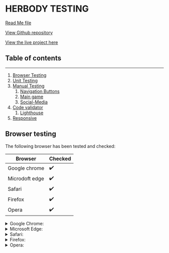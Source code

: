 # **HERBODY TESTING**  

[Read Me file](/README.md)

[View Github repository](https://github.com/michmattera/HerBody)

[View the live project here](https://her-body.herokuapp.com/)


## **Table of contents**
***
1. [Browser Testing](#browser-testing)
2. [Unit Testing](#unit-testing)
3. [Manual Testing](#manual-Testing)
    1. [Navigation Buttons](#navigation-buttons)
    2. [Main game](#main-game)
    3. [Social-Media](#social-media)
4. [Code validator](#code-validator)
     1. [Lighthouse](#lighthouse)
5. [Responsive](#responsive)

## **Browser testing**

The following browser has been tested and checked:

| Browser | Checked |
| --- | --- |
| Google chrome | :heavy_check_mark: |
| Microdoft edge | :heavy_check_mark: |
| Safari|  :heavy_check_mark: |
| Firefox | :heavy_check_mark: |
| Opera | :heavy_check_mark:|

<details>
<summary> Google Chrome:</summary>

![Google Chrome]()

</details>

<details>
<summary> Microsoft Edge:</summary>

![Microsoft Edge]()

</details>

<details>
<summary> Safari:</summary>

![Safari]()

</details>

<details>
<summary> Firefox:</summary>

![Firefox]()

</details>


<details>
<summary> Opera:</summary>

![Opera]()

</details>